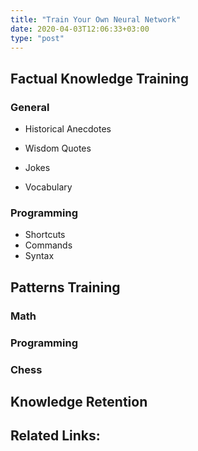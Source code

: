 ```yaml
---
title: "Train Your Own Neural Network"
date: 2020-04-03T12:06:33+03:00
type: "post"
---
```




## Factual Knowledge Training

### General

* Historical Anecdotes 

* Wisdom Quotes

* Jokes

* Vocabulary 

### Programming 

* Shortcuts
* Commands
* Syntax 



## Patterns Training

### Math 

### Programming

### Chess


## Knowledge Retention




## Related Links:
[ultralearning-environments]: https://www.scotthyoung.com/blog/2019/01/03/ultralearning-environments/
[expertise-is-just-pattern-matching]: https://commoncog.com/blog/expertise-is-just-pattern-matching/
[supermemo]: https://www.supermemo.com/
[thesaurus]: https://www.thesaurus.com/
[anki]: https://apps.ankiweb.net/ 
